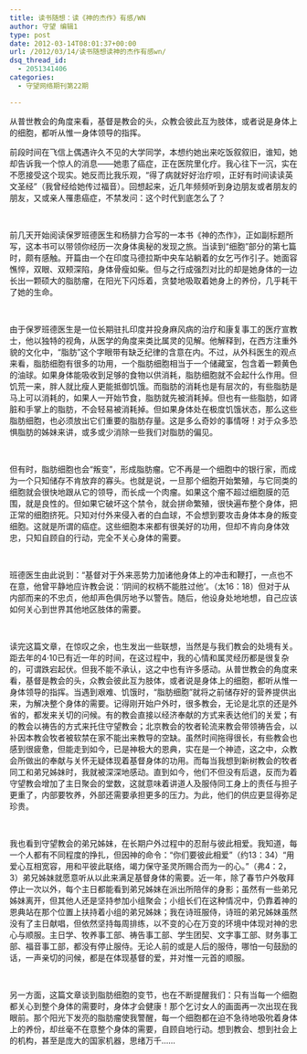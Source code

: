 ```yaml
---
title: 读书随想：读《神的杰作》有感/WN
author: 守望 编辑1
type: post
date: 2012-03-14T08:01:37+00:00
url: /2012/03/14/读书随想读神的杰作有感wn/
dsq_thread_id:
  - 2051341406
categories:
  - 守望网络期刊第22期

---
```

<p align="left">
  从普世教会的角度来看，基督是教会的头，众教会彼此互为肢体，或者说是身体上的细胞，都听从惟一身体领导的指挥。
</p>

<!--more-->

前段时间在飞信上偶遇许久不见的大学同学，本想约她出来吃饭叙叙旧，谁知，她却告诉我一个惊人的消息——她患了癌症，正在医院里化疗。我心往下一沉，实在不愿接受这个现实。她反而比我乐观，“得了病就好好治疗呗，正好有时间读读英文圣经”（我曾经给她传过福音）。回想起来，近几年频频听到身边朋友或者朋友的朋友，又或亲人罹患癌症，不禁发问：这个时代到底怎么了？

&nbsp;

前几天开始阅读保罗班德医生和杨腓力合写的一本书《神的杰作》，正如副标题所写，这本书可以带领你经历一次身体奥秘的发现之旅。当读到“细胞”部分的第七篇时，颇有感触。开篇由一个在印度马德拉斯中央车站躺着的女乞丐作引子。她面容憔悴，双眼、双颊深陷，身体骨瘦如柴。但与之行成强烈对比的却是她身体的一边长出一颗硕大的脂肪瘤，在阳光下闪烁着，贪婪地吸取着她身上的养份，几乎耗干了她的生命。

&nbsp;

由于保罗班德医生是一位长期驻扎印度并投身麻风病的治疗和康复事工的医疗宣教士，他以独特的视角，从医学的角度来类比属灵的见解。他解释到，在西方注重外貌的文化中，“脂肪”这个字眼带有缺乏纪律的含意在内。不过，从外科医生的观点来看，脂肪细胞有很多的功用，一个脂肪细胞相当于一个储藏室，包含着一颗黄色的油球。如果身体能吸收到足够的食物以供消耗，脂肪细胞就不会起什么作用。但饥荒一来，胖人就比瘦人更能抵御饥饿。而脂肪的消耗也是有层次的，有些脂肪是马上可以消耗的，如果人一开始节食，脂肪就先被消耗掉。但也有一些脂肪，如肾脏和手掌上的脂肪，不会轻易被消耗掉。但如果身体处在极度饥饿状态，那么这些脂肪细胞，也必须放出它们重要的脂肪存量。这是多么奇妙的事情呀！对于众多恐惧脂肪的姊妹来讲，或多或少消除一些我们对脂肪的偏见。

&nbsp;

但有时，脂肪细胞也会“叛变”，形成脂肪瘤。它不再是一个细胞中的银行家，而成为一个只知储存不肯放弃的寡头。也就是说，一旦那个细胞开始繁殖，与它同类的细胞就会很快地跟从它的领导，而长成一个肉瘤。如果这个瘤不超过细胞膜的范围，就是良性的。但如果它破坏这个禁令，就会拼命繁殖，很快遍布整个身体，把正常的细胞挤死。只知对付外来侵入者的白血球，不会想到要攻击身体本身的叛变细胞。这就是所谓的癌症。这些细胞本来都有很美好的功用，但却不肯向身体效忠，只知自顾自的行动，完全不关心身体的需要。

&nbsp;

班德医生由此说到：“基督对于外来恶势力加诸他身体上的冲击和鞭打，一点也不在意，他曾平静地应许教会说：‘阴间的权柄不能胜过他’。（太16：18）但对于从内部而来的不忠贞，他却声色俱厉地予以警告。随后，他设身处地地想，自己应该如何关心到世界其他地区肢体的需要。

&nbsp;

读完这篇文章，在惊叹之余，也生发出一些联想，当然是与我们教会的处境有关。距去年的4·10已有近一年的时间，在这过程中，我的心情和属灵经历都是很复杂的，可谓跌宕起伏。但我不能不承认，这之中也有许多感动。从普世教会的角度来看，基督是教会的头，众教会彼此互为肢体，或者说是身体上的细胞，都听从惟一身体领导的指挥。当遇到艰难、饥饿时，“脂肪细胞”就将之前储存好的营养提供出来，为解决整个身体的需要。记得刚开始户外时，很多教会，无论是北京的还是外省的，都发来关切的问候。有的教会直接以经济奉献的方式来表达他们的关爱；有的教会以祷告的方式来托住守望教会；北京教会的牧者轮流来教会带领祷告会，以补因本教会牧者被软禁在家不能出来教导的空缺。虽然时间拖得很长，有些教会也感到很疲惫，但能走到如今，已是神极大的恩典，实在是一个神迹，这之中，众教会所做出的奉献与关怀无疑体现着基督身体的功用。而每当我想到新树教会的牧者同工和弟兄姊妹时，我就被深深地感动。直到如今，他们不但没有后退，反而为着守望教会增加了主日聚会的堂数，这就意味着讲道人及服侍同工身上的责任与担子更重了，内部要牧养，外部还需要承担更多的压力。为此，他们的供应更显得弥足珍贵。

&nbsp;

我也看到守望教会的弟兄姊妹，在长期户外过程中的忍耐与彼此相爱。我知道，每一个人都有不同程度的挣扎，但因神的命令：“你们要彼此相爱”（约13：34）“用爱心互相宽容，用和平彼此联络，竭力保守圣灵所赐合而为一的心。”（弗4：2，3）弟兄姊妹就愿意听从以此来满足基督身体的需要。近一年，除了春节户外敬拜停止一次以外，每个主日都能看到弟兄姊妹在派出所陪伴的身影；虽然有一些弟兄姊妹离开，但其他人还是坚持参加小组聚会；小组长们在这种情况中，仍靠着神的恩典站在那个位置上扶持着小组的弟兄姊妹；我在诗班服侍，诗班的弟兄姊妹虽然没有了主日献唱，但依然坚持每周排练，以不变的心在万变的环境中体现对神的忠心与顺服。主日学、牧养事工部、祷告事工部、学生团契、文字事工部、财务事工部、福音事工部，都没有停止服侍。无论人前的或是人后的服侍，哪怕一句鼓励的话，一声亲切的问候，都是在体现基督的爱，并对惟一元首的顺服。

&nbsp;

另一方面，这篇文章谈到脂肪细胞的变节，也在不断提醒我们：只有当每一个细胞都关心到整个身体的需要时，身体才会健康！那个乞讨女人的画面再一次出现在我眼前。那个阳光下发亮的脂肪瘤使我警醒，每一个细胞都在迫不急待地吸吮着身体上的养份，却丝毫不在意整个身体的需要，自顾自地行动。想到教会、想到社会上的机构，甚至是庞大的国家机器，思绪万千……

&nbsp;

&nbsp;

&nbsp;